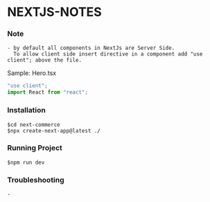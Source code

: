 # NEXTJS-NOTES
### Note
```
- by default all components in NextJs are Server Side.
  To allow client side insert directive in a component add "use client"; above the file.
```
Sample: Hero.tsx
```javascript
"use client";
import React from "react";
```
### Installation
```vim
$cd next-commerce
$npx create-next-app@latest ./
```
### Running Project
```vim
$npm run dev
```
### Troubleshooting
```
- 
```
